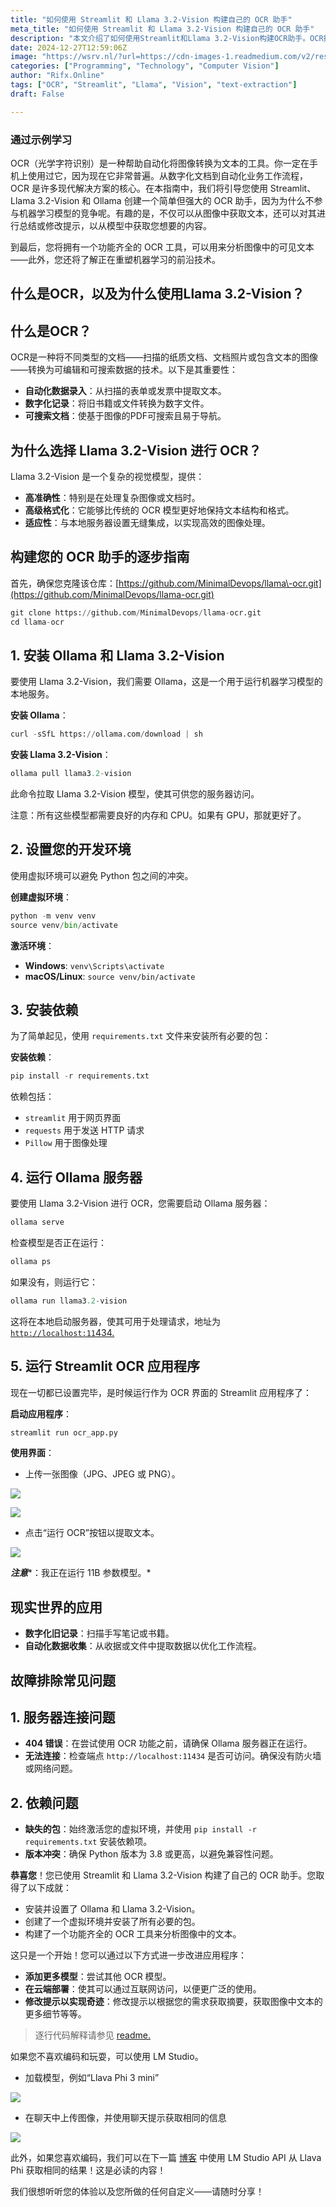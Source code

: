 ```yaml
---
title: "如何使用 Streamlit 和 Llama 3.2-Vision 构建自己的 OCR 助手"
meta_title: "如何使用 Streamlit 和 Llama 3.2-Vision 构建自己的 OCR 助手"
description: "本文介绍了如何使用Streamlit和Llama 3.2-Vision构建OCR助手。OCR技术用于将图像中的文本转换为可编辑数据，具有自动化数据录入和数字化记录的应用价值。Llama 3.2-Vision以其高准确性和高级格式化能力，成为OCR任务的优选模型。文章提供了详细的步骤，包括安装Ollama、设置开发环境、运行OCR应用程序等，帮助用户快速搭建功能齐全的OCR工具，并探讨了潜在的应用和改进方向。"
date: 2024-12-27T12:59:06Z
image: "https://wsrv.nl/?url=https://cdn-images-1.readmedium.com/v2/resize:fit:800/1*f0fXSegk9ihTiWEo0TB2eg.png"
categories: ["Programming", "Technology", "Computer Vision"]
author: "Rifx.Online"
tags: ["OCR", "Streamlit", "Llama", "Vision", "text-extraction"]
draft: False

---
```






### 通过示例学习

OCR（光学字符识别）是一种帮助自动化将图像转换为文本的工具。你一定在手机上使用过它，因为现在它非常普遍。从数字化文档到自动化业务工作流程，OCR 是许多现代解决方案的核心。在本指南中，我们将引导您使用 Streamlit、Llama 3\.2\-Vision 和 Ollama 创建一个简单但强大的 OCR 助手，因为为什么不参与机器学习模型的竞争呢。有趣的是，不仅可以从图像中获取文本，还可以对其进行总结或修改提示，以从模型中获取您想要的内容。

到最后，您将拥有一个功能齐全的 OCR 工具，可以用来分析图像中的可见文本——此外，您还将了解正在重塑机器学习的前沿技术。

## 什么是OCR，以及为什么使用Llama 3.2-Vision？

## 什么是OCR？

OCR是一种将不同类型的文档——扫描的纸质文档、文档照片或包含文本的图像——转换为可编辑和可搜索数据的技术。以下是其重要性：

* **自动化数据录入**：从扫描的表单或发票中提取文本。
* **数字化记录**：将旧书籍或文件转换为数字文件。
* **可搜索文档**：使基于图像的PDF可搜索且易于导航。

## 为什么选择 Llama 3\.2\-Vision 进行 OCR？

Llama 3\.2\-Vision 是一个复杂的视觉模型，提供：

* **高准确性**：特别是在处理复杂图像或文档时。
* **高级格式化**：它能够比传统的 OCR 模型更好地保持文本结构和格式。
* **适应性**：与本地服务器设置无缝集成，以实现高效的图像处理。

## 构建您的 OCR 助手的逐步指南

首先，确保您克隆该仓库：[https://github.com/MinimalDevops/llama\-ocr.git](https://github.com/MinimalDevops/llama-ocr.git)

```python
git clone https://github.com/MinimalDevops/llama-ocr.git
cd llama-ocr
```

## 1\. 安装 Ollama 和 Llama 3\.2\-Vision

要使用 Llama 3\.2\-Vision，我们需要 Ollama，这是一个用于运行机器学习模型的本地服务。

**安装 Ollama**：

```python
curl -sSfL https://ollama.com/download | sh
```
**安装 Llama 3\.2\-Vision**：

```python
ollama pull llama3.2-vision
```
此命令拉取 Llama 3\.2\-Vision 模型，使其可供您的服务器访问。

注意：所有这些模型都需要良好的内存和 CPU。如果有 GPU，那就更好了。

## 2\. 设置您的开发环境

使用虚拟环境可以避免 Python 包之间的冲突。

**创建虚拟环境**：

```python
python -m venv venv
source venv/bin/activate 
```
**激活环境**：

* **Windows**: `venv\Scripts\activate`
* **macOS/Linux**: `source venv/bin/activate`

## 3\. 安装依赖

为了简单起见，使用 `requirements.txt` 文件来安装所有必要的包：

**安装依赖**：

```python
pip install -r requirements.txt
```
依赖包括：

* `streamlit` 用于网页界面
* `requests` 用于发送 HTTP 请求
* `Pillow` 用于图像处理

## 4\. 运行 Ollama 服务器

要使用 Llama 3\.2\-Vision 进行 OCR，您需要启动 Ollama 服务器：

```python
ollama serve
```
检查模型是否正在运行：

```python
ollama ps
```
如果没有，则运行它：

```python
ollama run llama3.2-vision
```
这将在本地启动服务器，使其可用于处理请求，地址为 [`http://localhost:11`434\.](http://localhost:11434.)

## 5\. 运行 Streamlit OCR 应用程序

现在一切都已设置完毕，是时候运行作为 OCR 界面的 Streamlit 应用程序了：

**启动应用程序**：

```python
streamlit run ocr_app.py
```
**使用界面**：

* 上传一张图像（JPG、JPEG 或 PNG）。

![](https://wsrv.nl/?url=https://cdn-images-1.readmedium.com/v2/resize:fit:800/1*_R_KVy594ccqtjtChDxPyg.png)

![](https://wsrv.nl/?url=https://cdn-images-1.readmedium.com/v2/resize:fit:800/1*SaAZDtQs6W7_ykHdQPPK9w.png)

* 点击“运行 OCR”按钮以提取文本。

![](https://wsrv.nl/?url=https://cdn-images-1.readmedium.com/v2/resize:fit:800/1*so73Gj_zYHANoW2EwDdrDQ.png)

***注意****：我正在运行 11B 参数模型。*

## 现实世界的应用

* **数字化旧记录**：扫描手写笔记或书籍。
* **自动化数据收集**：从收据或文件中提取数据以优化工作流程。

## 故障排除常见问题

## 1\. 服务器连接问题

* **404 错误**：在尝试使用 OCR 功能之前，请确保 Ollama 服务器正在运行。
* **无法连接**：检查端点 `http://localhost:11434` 是否可访问。确保没有防火墙或网络问题。

## 2\. 依赖问题

* **缺失的包**：始终激活您的虚拟环境，并使用 `pip install -r requirements.txt` 安装依赖项。
* **版本冲突**：确保 Python 版本为 3\.8 或更高，以避免兼容性问题。

**恭喜您**！您已使用 Streamlit 和 Llama 3\.2\-Vision 构建了自己的 OCR 助手。您取得了以下成就：

* 安装并设置了 Ollama 和 Llama 3\.2\-Vision。
* 创建了一个虚拟环境并安装了所有必要的包。
* 构建了一个功能齐全的 OCR 工具来分析图像中的文本。

这只是一个开始！您可以通过以下方式进一步改进应用程序：

* **添加更多模型**：尝试其他 OCR 模型。
* **在云端部署**：使其可以通过互联网访问，以便更广泛的使用。
* **修改提示以实现奇迹**：修改提示以根据您的需求获取摘要，获取图像中文本的更多细节等等。

> 逐行代码解释请参见 [readme.](https://github.com/MinimalDevops/llama-ocr/blob/main/README.md)

如果您不喜欢编码和玩耍，可以使用 LM Studio。

* 加载模型，例如“Llava Phi 3 mini”

![](https://wsrv.nl/?url=https://cdn-images-1.readmedium.com/v2/resize:fit:800/1*Uca_g_NkViZkwyqLfe8_3w.png)

* 在聊天中上传图像，并使用聊天提示获取相同的信息

![](https://wsrv.nl/?url=https://cdn-images-1.readmedium.com/v2/resize:fit:800/1*ULFp1mq6CRPF9p3_pY5JIA.png)

此外，如果您喜欢编码，我们可以在下一篇 [博客](https://readmedium.com/how-to-build-your-own-ocr-assistant-with-streamlit-and-llava-phi-450df3966bb3) 中使用 LM Studio API 从 Llava Phi 获取相同的结果！这是必读的内容！

我们很想听听您的体验以及您所做的任何自定义——请随时分享！

